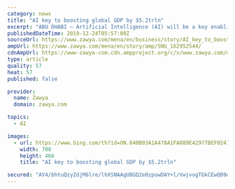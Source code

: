 ```yaml
---
category: news
title: "AI key to boosting global GDP by $5.2trln"
excerpt: "ABU DHABI — Artificial Intelligence (AI) will be a key enabling technology in achieving renewable energy and sustainability targets, according to a report released today ahead of January’s 2020 World Future Energy Summit. The report, “Artificial Intelligence: Transforming the Future of Energy and Sustainability,” is based on a ..."
publishedDateTime: 2019-12-24T05:57:00Z
sourceUrl: https://www.zawya.com/mena/en/business/story/AI_key_to_boosting_global_GDP_by_52trln-SNG_162952544/
ampUrl: https://www.zawya.com/mena/en/story/amp/SNG_162952544/
cdnAmpUrl: https://www-zawya-com.cdn.ampproject.org/c/s/www.zawya.com/mena/en/story/amp/SNG_162952544/
type: article
quality: 57
heat: 57
published: false

provider:
  name: Zawya
  domain: zawya.com

topics:
  - AI

images:
  - url: https://www.bing.com/th?id=ON.040B03A1A478A1FA889E42977BEF0241
    width: 700
    height: 466
    title: "AI key to boosting global GDP by $5.2trln"

secured: "AY4/bhtuQzyZdjM6lre/lhXSNAAgUBGQ2e0zpowDAY+l/VwjvogTGkCEwQ09dyuNsvWEWGBgYpCD9zt622nYC6ii2ITazXCCT9dBrO8oMGuSWl3Wq5oE6c6/IP650gGNR+XldMbC1969jL3FXRXuCSPOFwR26yKup72741o7+RnFvLq4bbj3cYJJUljkkQEuciIeCyW1BejHwRtNjz4EqCSlusQAfM770B5xhi+Ra4M4Cw5zqYRWwutB9W8rn5sbgXC6UsTv/uvUrs6KED/C1Q==;d5KYOgwuss37kM7hZvUMEg=="
---
```


